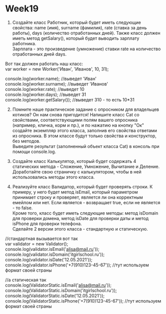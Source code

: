 # Week19
1. Создайте класс Работник, который будет иметь следующие свойства: name (имя), surname (фамилия), rate (ставка за день работы), days (количество отработанных дней). Также класс должен иметь метод getSalary(), который будет выводить зарплату работника. </br>Зарплата - это произведение (умножение) ставки rate на количество отработанных дней days.

Вот так должен работать наш класс:</br>
var worker = new Worker('Иван', 'Иванов', 10, 31);</br>

console.log(worker.name); //выведет 'Иван'</br>
console.log(worker.surname); //выведет 'Иванов'</br>
console.log(worker.rate); //выведет 10</br>
console.log(worker.days); //выведет 31</br>
console.log(worker.getSalary()); //выведет 310 - то есть 10*31</br>

2. Помните наше практическое задание с опросником для владельцев котиков? Он нам снова пригодится! Напишите класс Cat со свойствами, соответствующими полям вашего опросника (например, кличка, корм и пр.), и по нажатию на кнопку "Ок" создайте экземпляр этого класса, заполнив его свойства ответами из опросника. В этом классе будут только свойства и конструктор, без методов. </br>Выведите результат (заполненный объект класса Cat) в консоль при помощи console.log.</br>

3. Создайте класс Калькулятор, который будет содержать 4 статических метода - Сложение, Умножение, Вычитание и Деление.</br> Доработайте свою страничку с калькулятором, чтобы в ней использовались методы этого класса.</br>

4. Реализуйте класс Валидатор, который будет проверять строки. К примеру, у него будет метод isEmail, который параметром принимает строку и проверяет, является ли она корректным емейлом или нет. Если является - возвращает true, если не является - то false. </br>Кроме того, класс будет иметь следующие методы: метод isDomain для проверки домена, метод isDate для проверки даты и метод isPhone для проверки телефона.</br>
Сделайте 2 версии этого класса - стандартную и статическую.</br>

//стандартная вызывается вот так</br>
var validator = new Validator();</br>
console.log(validator.isEmail('alisa@mail.ru'));</br>
console.log(validator.isDomain('itgirlschool.ru'));</br>
console.log(validator.isDate('12.05.2021'));</br>
console.log(validator.isPhone('+7(910)123-45-67')); //тут используем формат своей страны</br>

//а статическая так</br>
console.log(ValidatorStatic.isEmail('alisa@mail.ru'));</br>
console.log(ValidatorStatic.isDomain('itgirlschool.ru'));</br>
console.log(ValidatorStatic.isDate('12.05.2021'));</br>
console.log(ValidatorStatic.isPhone('+7(910)123-45-67')); //тут используем формат своей страны

